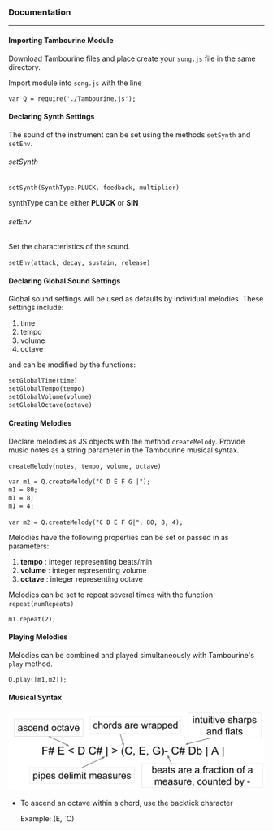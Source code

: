 ### Documentation
---
#### Importing Tambourine Module
Download Tambourine files and place create your `song.js` file in the same directory.

Import module into `song.js` with the line

	var Q = require('./Tambourine.js');
	
#### Declaring Synth Settings
The sound of the instrument can be set using the methods `setSynth` and `setEnv`.
###### setSynth
`setSynth(SynthType.PLUCK, feedback, multiplier)`

synthType can be either **PLUCK** or **SIN**

###### setEnv
Set the characteristics of the sound.

`setEnv(attack, decay, sustain, release)`

#### Declaring Global Sound Settings
Global sound settings will be used as defaults by individual melodies. These settings include:

1. time
2. tempo
3. volume
4. octave

and can be modified by the functions:

	setGlobalTime(time)
	setGlobalTempo(tempo)
	setGlobalVolume(volume)
	setGlobalOctave(octave)

#### Creating Melodies
Declare melodies as JS objects with the method `createMelody`. Provide music notes as a string parameter in the Tambourine musical syntax.

`createMelody(notes, tempo, volume, octave)`

	var m1 = Q.createMelody("C D E F G |");
	m1 = 80;
	m1 = 8;
	m1 = 4;
	
	var m2 = Q.createMelody("C D E F G|", 80, 8, 4);
	
Melodies have the following properties can be set or passed in as parameters: 

1. **tempo** : integer representing beats/min
2. **volume** : integer representing volume
3. **octave** : integer representing octave 

Melodies can be set to repeat several times with the function `repeat(numRepeats)`
	
	m1.repeat(2);
	
#### Playing Melodies
Melodies can be combined and played simultaneously with Tambourine's `play` method.
	
	Q.play([m1,m2]);
	
#### Musical Syntax
![test](tambourineSyntax.png)

* To ascend an octave within a chord, use the backtick character 

	Example: (E, `C)	
